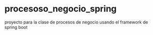 # procesoso_negocio_spring
proyecto para la clase de procesos de negocio usando el framework de spring boot
